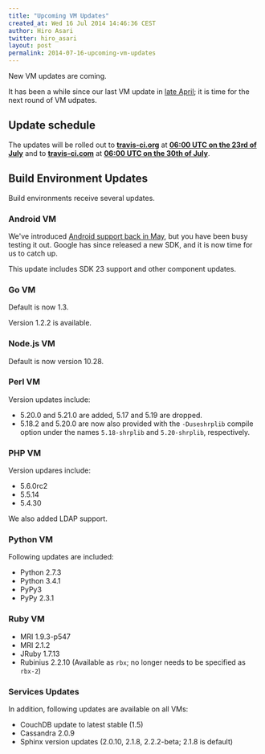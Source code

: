 ```yaml
---
title: "Upcoming VM Updates"
created_at: Wed 16 Jul 2014 14:46:36 CEST
author: Hiro Asari
twitter: hiro_asari
layout: post
permalink: 2014-07-16-upcoming-vm-updates
---
```


New VM updates are coming.

It has been a while since our last VM update in [late April](http://blog.travis-ci.com/2014-04-28-upcoming-build-environment-updates/);
it is time for the next round of VM udpates.

## Update schedule

The updates will be rolled out to
**[travis-ci.org](https://travis-ci.org)** at **[06:00 UTC on the 23rd of July](http://everytimezone.com/#2014-7-23,-360,cn3)** and
to **[travis-ci.com](https://travis-ci.com)** at **[06:00 UTC on the 30th of July](http://everytimezone.com/#2014-7-30,-360,cn3)**.

## Build Environment Updates

Build environments receive several updates.

### Android VM

We've introduced [Android support back in May](2014-05-07-android-build-support-now-in-beta),
but you have been busy testing it out.
Google has since released a new SDK, and it is now time for us to catch up.

This update includes SDK 23 support and other component updates.

### Go VM

Default is now 1.3.

Version 1.2.2 is available.

### Node.js VM

Default is now version 10.28.

### Perl VM

Version updates include:

* 5.20.0 and 5.21.0 are added, 5.17 and 5.19 are dropped.
* 5.18.2 and 5.20.0 are now also provided with the `-Duseshrplib` compile option under the names
  `5.18-shrplib` and `5.20-shrplib`, respectively.

### PHP VM

Version updares include:

* 5.6.0rc2
* 5.5.14
* 5.4.30

We also added LDAP support.

### Python VM

Following updates are included:

* Python 2.7.3
* Python 3.4.1
* PyPy3
* PyPy 2.3.1

### Ruby VM

* MRI 1.9.3-p547
* MRI 2.1.2
* JRuby 1.7.13
* Rubinius 2.2.10 (Available as `rbx`; no longer needs to be specified as `rbx-2`)


### Services Updates

In addition, following updates are available on all VMs:

* CouchDB update to latest stable (1.5)
* Cassandra 2.0.9
* Sphinx version updates (2.0.10, 2.1.8, 2.2.2-beta; 2.1.8 is default)
